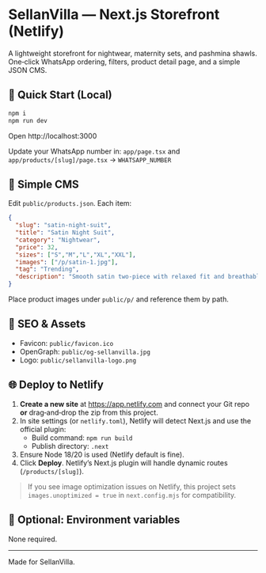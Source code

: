 
# SellanVilla — Next.js Storefront (Netlify)

A lightweight storefront for nightwear, maternity sets, and pashmina shawls. One‑click WhatsApp ordering, filters, product detail page, and a simple JSON CMS.

## 🚀 Quick Start (Local)

```bash
npm i
npm run dev
```
Open http://localhost:3000

Update your WhatsApp number in:
`app/page.tsx` and `app/products/[slug]/page.tsx` → `WHATSAPP_NUMBER`

## 🧩 Simple CMS

Edit `public/products.json`. Each item:
```json
{
  "slug": "satin-night-suit",
  "title": "Satin Night Suit",
  "category": "Nightwear",
  "price": 32,
  "sizes": ["S","M","L","XL","XXL"],
  "images": ["/p/satin-1.jpg"],
  "tag": "Trending",
  "description": "Smooth satin two‑piece with relaxed fit and breathable lining."
}
```

Place product images under `public/p/` and reference them by path.

## 🔎 SEO & Assets
- Favicon: `public/favicon.ico`
- OpenGraph: `public/og-sellanvilla.jpg`
- Logo: `public/sellanvilla-logo.png`

## 🌐 Deploy to Netlify

1. **Create a new site** at https://app.netlify.com and connect your Git repo **or** drag‑and‑drop the zip from this project.
2. In site settings (or `netlify.toml`), Netlify will detect Next.js and use the official plugin:
   - Build command: `npm run build`
   - Publish directory: `.next`
3. Ensure Node 18/20 is used (Netlify default is fine).
4. Click **Deploy**. Netlify’s Next.js plugin will handle dynamic routes (`/products/[slug]`).

> If you see image optimization issues on Netlify, this project sets `images.unoptimized = true` in `next.config.mjs` for compatibility.

## 🔧 Optional: Environment variables
None required.

---
Made for SellanVilla.
